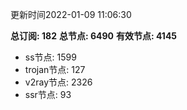 更新时间2022-01-09 11:06:30

**总订阅: 182**
**总节点: 6490**
**有效节点: 4145**
- ss节点: 1599
- trojan节点: 127
- v2ray节点: 2326
- ssr节点: 93
